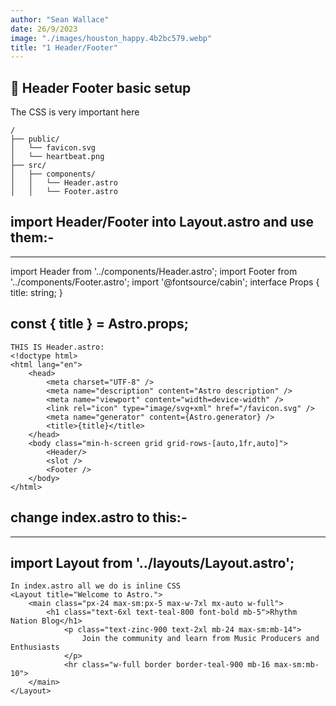 ```yaml
---
author: "Sean Wallace"
date: 26/9/2023
image: "./images/houston_happy.4b2bc579.webp"
title: "1 Header/Footer"
---
```


## 🚀 Header Footer basic setup
The CSS is very important here 

```text
/
├── public/
│   └── favicon.svg
│   └── heartbeat.png
├── src/
│   ├── components/
│   │   └── Header.astro
│   │   └── Footer.astro
```
## import Header/Footer into Layout.astro and use them:-
---
import Header from '../components/Header.astro';
import Footer from '../components/Footer.astro';
import '@fontsource/cabin';
interface Props {
	title: string;
}

const { title } = Astro.props;
---
~~~
THIS IS Header.astro:
<!doctype html>
<html lang="en">
	<head>
		<meta charset="UTF-8" />
		<meta name="description" content="Astro description" />
		<meta name="viewport" content="width=device-width" />
		<link rel="icon" type="image/svg+xml" href="/favicon.svg" />
		<meta name="generator" content={Astro.generator} />
		<title>{title}</title>
	</head>
	<body class="min-h-screen grid grid-rows-[auto,1fr,auto]">
		<Header/>
		<slot />
		<Footer />
	</body>
</html>
~~~

## change index.astro to this:-
---
import Layout from '../layouts/Layout.astro';
---
```
In index.astro all we do is inline CSS
<Layout title="Welcome to Astro.">
	<main class="px-24 max-sm:px-5 max-w-7xl mx-auto w-full">
		<h1 class="text-6xl text-teal-800 font-bold mb-5">Rhythm Nation Blog</h1>
			<p class="text-zinc-900 text-2xl mb-24 max-sm:mb-14">
				Join the community and learn from Music Producers and Enthusiasts
			</p>
			<hr class="w-full border border-teal-900 mb-16 max-sm:mb-10">
	</main>
</Layout>
```
